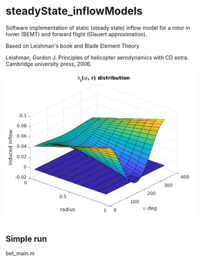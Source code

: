 # steadyState_inflowModels
Software implementation of static (steady state) inflow model for a rotor in hover (BEMT) and forward flight (Glauert approximation). 

Based on Leishman's book and Blade Element Theory

Leishman, Gordon J. Principles of helicopter aerodynamics with CD extra. Cambridge university press, 2006.

![alt text](https://github.com/toopazo/steadyState_inflowModels/blob/master/img/bet_forces_plot_4.jpg)


## Simple run
bet_main.m


